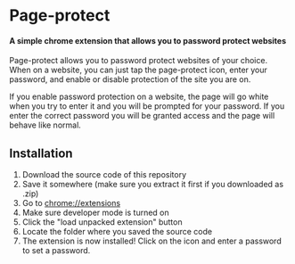 # Page-protect
#### A simple chrome extension that allows you to password protect websites

Page-protect allows you to password protect websites of your choice. When on a website, you can just tap the page-protect icon, enter your password, and enable or disable protection of the site you are on.

If you enable password protection on a website, the page will go white when you try to enter it and you will be prompted for your password. If you enter the correct password you will be granted access and the page will behave like normal.

## Installation
1. Download the source code of this repository
2. Save it somewhere (make sure you extract it first if you downloaded as .zip)
3. Go to [chrome://extensions](chrome://extensions)
4. Make sure developer mode is turned on
5. Click the "load unpacked extension" button
6. Locate the folder where you saved the source code
7. The extension is now installed! Click on the icon and enter a password to set a password.
